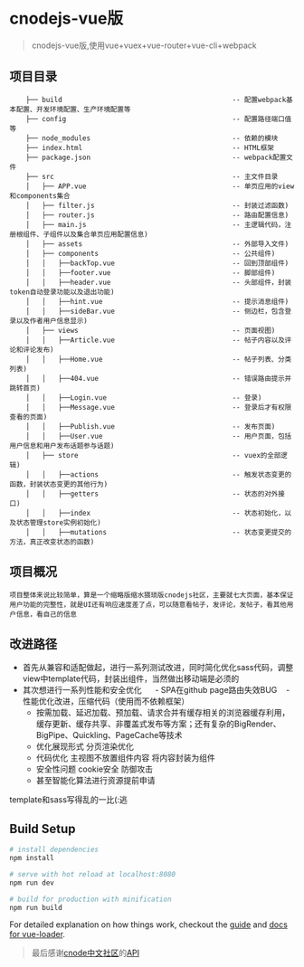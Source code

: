 # cnodejs-vue版

> cnodejs-vue版,使用vue+vuex+vue-router+vue-cli+webpack

 
## 项目目录  

```
    ├── build                                          -- 配置webpack基本配置、开发环境配置、生产环境配置等
    ├── config                                         -- 配置路径端口值等
    ├── node_modules                                   -- 依赖的模块
    ├── index.html                                     -- HTML框架
    ├── package.json                                   -- webpack配置文件
    ├── src                                            -- 主文件目录
    │   ├── APP.vue                                    -- 单页应用的view和components集合
    │   ├── filter.js                                  -- 封装过滤函数)
    │   ├── router.js                                  -- 路由配置信息)
    │   ├── main.js                                    -- 主逻辑代码，注册根组件、子组件以及集合单页应用配置信息)
    │   ├── assets                                     -- 外部导入文件)
    │   ├── components                                 -- 公共组件)
    │   │   ├──backTop.vue                             -- 回到顶部组件)
    │   │   ├──footer.vue                              -- 脚部组件)
    │   │   ├──header.vue                              -- 头部组件，封装token自动登录功能以及退出功能)
    │   │   ├──hint.vue                                -- 提示消息组件)
    │   │   ├──sideBar.vue                             -- 侧边栏，包含登录以及作者用户信息显示)
    │   ├── views                                      -- 页面视图)
    │   │   ├──Article.vue                             -- 帖子内容以及评论和评论发布)
    │   │   ├──Home.vue                                -- 帖子列表、分类列表)
    │   │   ├──404.vue                                 -- 错误路由提示并跳转首页)
    │   │   ├──Login.vue                               -- 登录)
    │   │   ├──Message.vue                             -- 登录后才有权限查看的页面)
    │   │   ├──Publish.vue                             -- 发布页面)
    │   │   ├──User.vue                                -- 用户页面，包括用户信息和用户发布话题参与话题)
    │   ├── store                                      -- vuex的全部逻辑)
    │   │   ├──actions                                 -- 触发状态变更的函数，封装状态变更的其他行为)
    │   │   ├──getters                                 -- 状态的对外接口)
    │   │   ├──index                                   -- 状态初始化，以及状态管理store实例初始化)
    │   │   ├──mutations                               -- 状态变更提交的方法，真正改变状态的函数)
``` 
  
## 项目概况  
    项目整体来说比较简单，算是一个缩略版缩水猥琐版cnodejs社区，主要就七大页面，基本保证用户功能的完整性，就是UI还有响应速度差了点，可以随意看帖子，发评论，发帖子，看其他用户信息，看自己的信息  

  
## 改进路径

- 首先从兼容和适配做起，进行一系列测试改进，同时简化优化sass代码，调整view中template代码，封装出组件，当然做出移动端是必须的  
- 其次想进行一系列性能和安全优化  
    - SPA在github page路由失效BUG
    - 性能优化改进，压缩代码（使用而不依赖框架）  
    - 按需加载、延迟加载、预加载、请求合并有缓存相关的浏览器缓存利用，缓存更新、缓存共享、非覆盖式发布等方案；还有复杂的BigRender、BigPipe、Quickling、PageCache等技术  
    - 优化展现形式  分页渲染优化  
    - 代码优化  主视图不放置组件内容  将内容封装为组件  
    - 安全性问题  cookie安全  防御攻击  
    - 甚至智能化算法进行资源提前申请  

template和sass写得乱的一比(:逃

    
## Build Setup

``` bash
# install dependencies
npm install

# serve with hot reload at localhost:8080
npm run dev

# build for production with minification
npm run build
```

For detailed explanation on how things work, checkout the [guide](http://vuejs-templates.github.io/webpack/) and [docs for vue-loader](http://vuejs.github.io/vue-loader).

  
> 最后感谢[cnode中文社区](https://cnodejs.org "cnode中文社区主页")的[API](https://cnodejs.org/api "cnode中文社区API页面")
